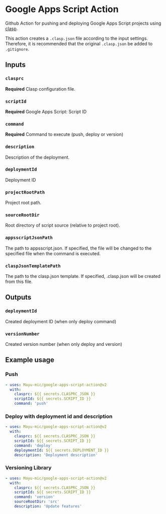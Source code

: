 Google Apps Script Action
===

Github Action for pushing and deploying Google Apps Script projects using [clasp](https://github.com/google/clasp).

This action creates a `.clasp.json` file according to the input settings. Therefore, it is recommended that the original `.clasp.json` be added to `.gitignore`.

Inputs
---

### `clasprc`

**Required** Clasp configuration file.

### `scriptId`

**Required** Google Apps Script: Script ID

### `command`

**Required** Command to execute (push, deploy or version)

### `description`

Description of the deployment.

### `deploymentId`

Deployment ID

### `projectRootPath`

Project root path.

### `sourceRootDir`

Root directory of script source (relative to project root).

### `appsscriptJsonPath`

The path to appsscript.json. If specified, the file will be changed to the specified file when the command is executed.

### `claspJsonTemplatePath`

The path to the clasp.json template. If specified, .clasp.json will be created from this file.

Outputs
---

### `deploymentId`

Created deployment ID (when only deploy command)

### `versionNumber`

Created version number (when only deploy and version)

Example usage
---

### Push

```yaml
- uses: Mayu-mic/google-apps-script-action@v2
  with:
    clasprc: ${{ secrets.CLASPRC_JSON }}
    scriptId: ${{ secrets.SCRIPT_ID }}
    command: 'push'
```

### Deploy with deployment id and description

```yaml
- uses: Mayu-mic/google-apps-script-action@v2
  with:
    clasprc: ${{ secrets.CLASPRC_JSON }}
    scriptId: ${{ secrets.SCRIPT_ID }}
    command: 'deploy'
    deploymentId: ${{ secrets.DEPLOYMENT_ID }}
    description: 'Deployment description'
```

### Versioning Library

```yaml
- uses: Mayu-mic/google-apps-script-action@v2
  with:
    clasprc: ${{ secrets.CLASPRC_JSON }}
    scriptId: ${{ secrets.SCRIPT_ID }}
    command: 'version'
    sourceRootDir: 'src'
    description: 'Update features'
```
